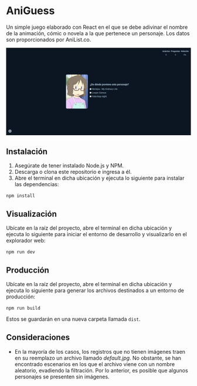 # AniGuess

Un simple juego elaborado con React en el que se debe adivinar el nombre de la animación, cómic o novela a la que pertenece un personaje. Los datos son proporcionados por AniList.co.

![Captura de pantalla de la aplicación](/screenshot.jpeg)

## Instalación

1. Asegúrate de tener instalado Node.js y NPM.
2. Descarga o clona este repositorio e ingresa a él.
3. Abre el terminal en dicha ubicación y ejecuta lo siguiente para instalar las dependencias:

```
npm install
```

## Visualización

Ubícate en la raíz del proyecto, abre el terminal en dicha ubicación y ejecuta lo siguiente para iniciar el entorno de desarrollo y visualizarlo en el explorador web:

```
npm run dev
```

## Producción

Ubícate en la raíz del proyecto, abre el terminal en dicha ubicación y ejecuta lo siguiente para generar los archivos destinados a un entorno de producción:

```
npm run build
```

Estos se guardarán en una nueva carpeta llamada `dist`.

## Consideraciones

- En la mayoría de los casos, los registros que no tienen imágenes traen en su reemplazo un archivo llamado _default.jpg_. No obstante, se han encontrado escenarios en los que el archivo viene con un nombre aleatorio, evadiendo la filtración. Por lo anterior, es posible que algunos personajes se presenten sin imágenes.
